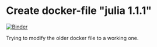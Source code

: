 # Create docker-file "julia 1.1.1"
[![Binder](https://mybinder.org/badge_logo.svg)](https://mybinder.org/v2/gh/zelenkastiot/julia1.1.1-docker-test.git/HEAD)

Trying to modify the older docker file to a working one.
